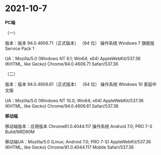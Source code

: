 # 2021-10-7

**PC端**

（一）

版本：版本 94.0.4606.71（正式版本） （64 位） 操作系统 Windows 7 旗舰版 Service Pack 1

UA：Mozilla/5.0 (Windows NT 6.1; Win64; x64) AppleWebKit/537.36 (KHTML, like Gecko) Chrome/94.0.4606.71 Safari/537.36

（二）

版本：版本 94.0.4606.61（正式版本） （64 位） 操作系统 Windows 10 家庭中文版

UA：Mozilla/5.0 (Windows NT 10.0; Win64; x64) AppleWebKit/537.36 (KHTML, like Gecko) Chrome/94.0.4606.61 Safari/537.36

**移动端**

移动端版本：应用版本 Chrome81.0.4044.117 操作系统 Android 7.0; PRO 7-S Build/NRD90M

移动端UA：Mozilla/5.0 (Linux; Android 7.0; PRO 7-S) AppleWebKit/537.36 (KHTML, like Gecko) Chrome/81.0.4044.117 Mobile Safari/537.36